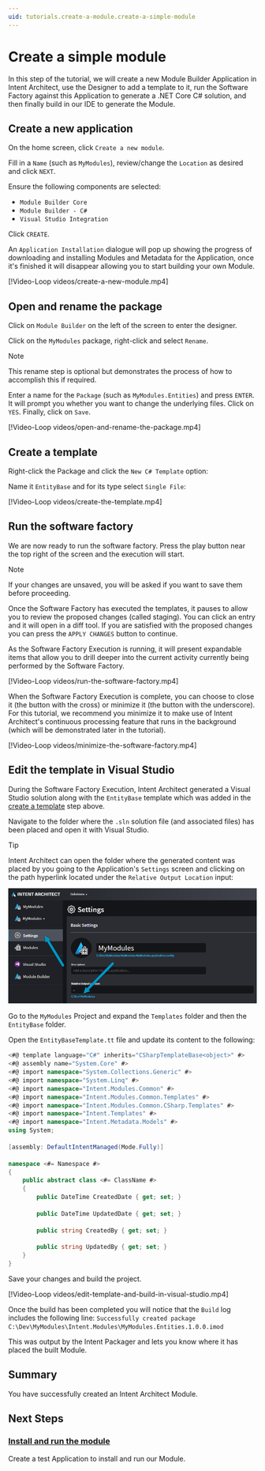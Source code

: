 ```yaml
---
uid: tutorials.create-a-module.create-a-simple-module
---
```

# Create a simple module

In this step of the tutorial, we will create a new Module Builder Application in Intent Architect, use the Designer to add a template to it, run the Software Factory against this Application to generate a .NET Core C# solution, and then finally build in our IDE to generate the Module.

## Create a new application

On the home screen, click `Create a new module`.

Fill in a `Name` (such as `MyModules`), review/change the `Location` as desired and click `NEXT`.

Ensure the following components are selected:

- `Module Builder Core`
- `Module Builder - C#`
- `Visual Studio Integration`

Click `CREATE`.

An `Application Installation` dialogue will pop up showing the progress of downloading and installing Modules and Metadata for the Application, once it's finished it will disappear allowing you to start building your own Module.

[!Video-Loop videos/create-a-new-module.mp4]

## Open and rename the package

Click on `Module Builder` on the left of the screen to enter the designer.

Click on the `MyModules` package, right-click and select `Rename`.

> [!NOTE]
> This rename step is optional but demonstrates the process of how to accomplish this if required.

Enter a name for the `Package` (such as `MyModules.Entities`) and press `ENTER`. It will prompt you whether you want to change the underlying files. Click on `YES`. Finally, click on `Save`.

[!Video-Loop videos/open-and-rename-the-package.mp4]

## Create a template

Right-click the Package and click the `New C# Template` option:

Name it `EntityBase` and for its type select `Single File`:

[!Video-Loop videos/create-the-template.mp4]

## Run the software factory

We are now ready to run the software factory. Press the play button near the top right of the screen and the execution will start.

> [!NOTE]
> If your changes are unsaved, you will be asked if you want to save them before proceeding.

Once the Software Factory has executed the templates, it pauses to allow you to review the proposed changes (called staging). You can click an entry and it will open in a diff tool. If you are satisfied with the proposed changes you can press the `APPLY CHANGES` button to continue.

As the Software Factory Execution is running, it will present expandable items that allow you to drill deeper into the current activity currently being performed by the Software Factory.

[!Video-Loop videos/run-the-software-factory.mp4]

When the Software Factory Execution is complete, you can choose to close it (the button with the cross) or minimize it (the button with the underscore). For this tutorial, we recommend you minimize it to make use of Intent Architect's continuous processing feature that runs in the background (which will be demonstrated later in the tutorial).

[!Video-Loop videos/minimize-the-software-factory.mp4]

## Edit the template in Visual Studio

During the Software Factory Execution, Intent Architect generated a Visual Studio solution along with the `EntityBase` template which was added in the [create a template](#create-a-template) step above.

Navigate to the folder where the `.sln` solution file (and associated files) has been placed and open it with Visual Studio.

> [!TIP]
> Intent Architect can open the folder where the generated content was placed by you going to the Application's `Settings` screen and clicking on the path hyperlink located under the `Relative Output Location` input:
>
> ![Open the output path folder](images/open-the-output-path-folder.png)

Go to the `MyModules` Project and expand the `Templates` folder and then the `EntityBase` folder.

Open the `EntityBaseTemplate.tt` file and update its content to the following:

```csharp
<#@ template language="C#" inherits="CSharpTemplateBase<object>" #>
<#@ assembly name="System.Core" #>
<#@ import namespace="System.Collections.Generic" #>
<#@ import namespace="System.Linq" #>
<#@ import namespace="Intent.Modules.Common" #>
<#@ import namespace="Intent.Modules.Common.Templates" #>
<#@ import namespace="Intent.Modules.Common.CSharp.Templates" #>
<#@ import namespace="Intent.Templates" #>
<#@ import namespace="Intent.Metadata.Models" #>
using System;

[assembly: DefaultIntentManaged(Mode.Fully)]

namespace <#= Namespace #>
{
    public abstract class <#= ClassName #>
    {
        public DateTime CreatedDate { get; set; }

        public DateTime UpdatedDate { get; set; }

        public string CreatedBy { get; set; }

        public string UpdatedBy { get; set; }
    }
}
```

Save your changes and build the project.

[!Video-Loop videos/edit-template-and-build-in-visual-studio.mp4]

Once the build has been completed you will notice that the `Build` log includes the following line:
`Successfully created package C:\Dev\MyModules\Intent.Modules\MyModules.Entities.1.0.0.imod`

This was output by the Intent Packager and lets you know where it has placed the built Module.

## Summary

You have successfully created an Intent Architect Module.

## Next Steps

### [Install and run the module](xref:tutorials.create-a-module.install-and-run-the-module)

Create a test Application to install and run our Module.

